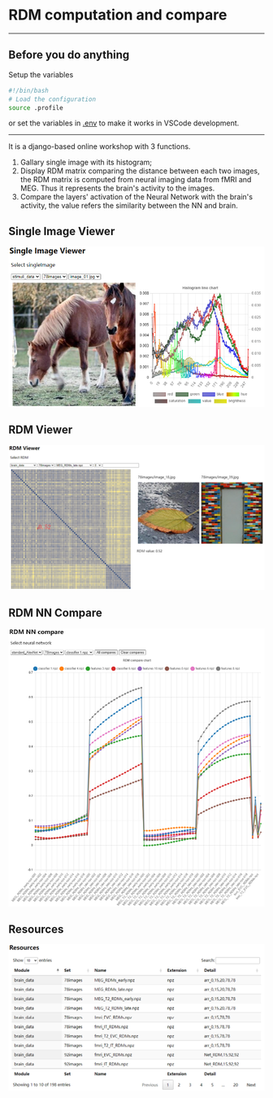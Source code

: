 # RDM computation and compare

---

## Before you do anything

Setup the variables

```sh
#!/bin/bash
# Load the configuration
source .profile
```

or set the variables in [.env](./env) to make it works in VSCode development.

---

It is a django-based online workshop with 3 functions.

1. Gallary single image with its histogram;
2. Display RDM matrix comparing the distance between each two images,
   the RDM matrix is computed from neural imaging data from fMRI and MEG.
   Thus it represents the brain's activity to the images.
3. Compare the layers' activation of the Neural Network with the brain's activity,
   the value refers the similarity between the NN and brain.

## Single Image Viewer

![single-image-viewer](./doc/single-image-viewer.png)

## RDM Viewer

![rdm-viewer](./doc/rdm-viewer.png)

## RDM NN Compare

![rdm-nn-compare](./doc/rdm-nn-compare.png)

## Resources

![resources](./doc/resources.png)